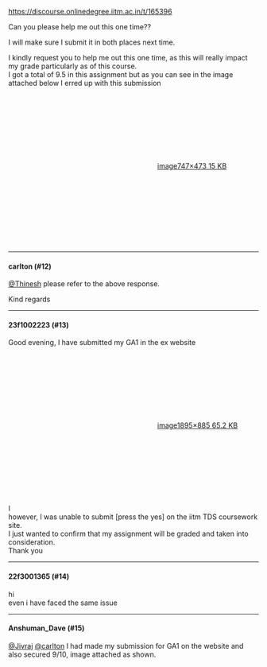https://discourse.onlinedegree.iitm.ac.in/t/165396

Can you please help me out this one time??</p>
<p>I will make sure I submit it in both places next time.</p>
<p>I kindly request you to help me out this one time, as this will really impact my grade particularly as of this course.<br/>
I got a total of 9.5 in this assignment but as you can see in the image attached below I erred up with this submission<br/>
<div class="lightbox-wrapper"><a class="lightbox" data-download-href="/uploads/short-url/Z2AAWl6K2WMrUgBsI1v8f98mVb.png?dl=1" href="https://europe1.discourse-cdn.com/flex013/uploads/iitm/original/3X/0/6/06e671d604773ce8d8708608a4ec889ac8d28621.png" rel="noopener nofollow ugc" title="image"><div class="meta"><svg aria-hidden="true" class="fa d-icon d-icon-far-image svg-icon"><use href="#far-image"></use></svg><span class="filename">image</span><span class="informations">747×473 15 KB</span><svg aria-hidden="true" class="fa d-icon d-icon-discourse-expand svg-icon"><use href="#discourse-expand"></use></svg></div></a></div></p><hr>

<h4>carlton (#12)</h4>
<p><a class="mention" href="/u/thinesh">@Thinesh</a> please refer to the above response.</p>
<p>Kind regards</p><hr>

<h4>23f1002223 (#13)</h4>
<p>Good evening, I have submitted my GA1 in the ex website<br/>
<div class="lightbox-wrapper"><a class="lightbox" data-download-href="/uploads/short-url/5dioeP31iCKnQvXXnXFCwPM0t3F.png?dl=1" href="https://europe1.discourse-cdn.com/flex013/uploads/iitm/original/3X/2/4/248ba6ca7a631c6575fff25f803101db067308f7.png" rel="noopener nofollow ugc" title="image"><div class="meta"><svg aria-hidden="true" class="fa d-icon d-icon-far-image svg-icon"><use href="#far-image"></use></svg><span class="filename">image</span><span class="informations">1895×885 65.2 KB</span><svg aria-hidden="true" class="fa d-icon d-icon-discourse-expand svg-icon"><use href="#discourse-expand"></use></svg></div></a></div>I<br/>
however, I was unable to submit [press the yes] on the iitm TDS coursework site.<br/>
I just wanted to confirm that my assignment will be graded and taken into consideration.<br/>
Thank you</p><hr>

<h4>22f3001365 (#14)</h4>
<p>hi<br/>
even i have faced the same issue</p><hr>

<h4>Anshuman_Dave (#15)</h4>
<p><a class="mention" href="/u/jivraj">@Jivraj</a> <a class="mention" href="/u/carlton">@carlton</a> I had made my submission for GA1 on the website and also secured 9/10, image attached as shown.